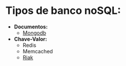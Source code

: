 # Tipos de banco noSQL:
+ **Documentos:**
  + [Mongodb](./Mongodb/mongo.md)
+ **Chave-Valor:**
  + Redis
  + Memcached
  + [Riak](#riak)